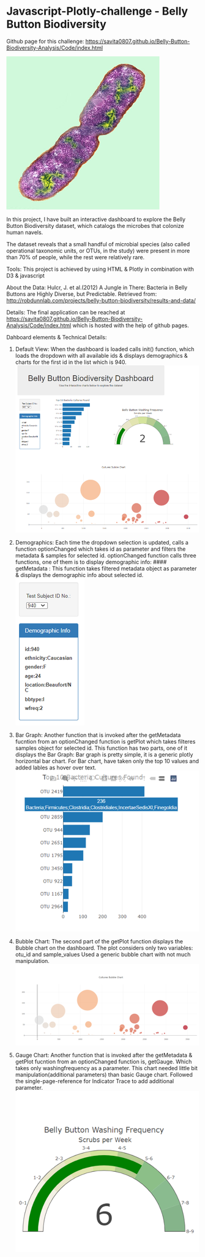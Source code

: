 # Javascript-Plotly-challenge - Belly Button Biodiversity

Github page for this challenge: https://savita0807.github.io/Belly-Button-Biodiversity-Analysis/Code/index.html

![Bacteria by filterforge.com](Images/bacteria.jpg)

In this project, I have built an interactive dashboard to explore the Belly Button Biodiversity dataset, which catalogs the microbes that colonize human navels.

The dataset reveals that a small handful of microbial species (also called operational taxonomic units, or OTUs, in the study) were present in more than 70% of people, while the rest were relatively rare.

Tools:
This project is achieved by using HTML & Plotly in combination with D3 & javascript

About the Data:
Hulcr, J. et al.(2012) A Jungle in There: Bacteria in Belly Buttons are Highly Diverse, but Predictable. Retrieved from: http://robdunnlab.com/projects/belly-button-biodiversity/results-and-data/

Details:
The final application can be reached at https://savita0807.github.io/Belly-Button-Biodiversity-Analysis/Code/index.html which is hosted with the help of github pages.

Dahboard elements & Technical Details:
1) Default View: When the dashboard is loaded calls init() function, which loads the dropdown with all available ids & displays demographics & charts for the first id in the list which is 940.
![Dashboard](Images/first_img.PNG)

1) Demographics: Each time the dropdown selection is updated, calls a function optionChanged which takes id as parameter and filters the metadata & samples for selected id. optionChanged function calls three functions, one of them is to display demographic info: #### getMetadata : This function takes filtered metadata object as parameter & displays the demographic info about selected id. 
![Dropdown](Images/Image-3.PNG)

2) Bar Graph: Another function that is invoked after the getMetadata fucntion from an optionChanged function is getPlot which takes filteres samples object for selected id. This function has two parts, one of it displays the Bar Graph: Bar graph is pretty simple, it is a generic plotly horizontal bar chart. For Bar chart, have taken only the top 10 values and added lables as hover over text.
![Bar](Images/Image-4.PNG)

3) Bubble Chart: The second part of the getPlot function displays the Bubble chart on the dashboard. The plot considers only two variables: otu_id and sample_values Used a generic bubble chart with not much manipulation.
![Bubble](Images/Image-2.PNG)

4) Gauge Chart: Another function that is invoked after the getMetadata & getPlot fucntion from an optionChanged function is, getGauge. Which takes only washingfrequency as a parameter. This chart needed little bit manipulation(additional parameters) than basic Gauge chart. Followed the single-page-reference for Indicator Trace to add additional parameter.
![Gauge](Images/Image-5.PNG)



